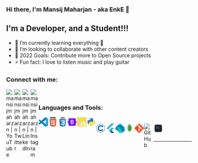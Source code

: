 ### Hi there, I'm Mansij Maharjan - aka EnkE 👋 


## I'm a Developer, and a Student!!!

- 🌱 I’m currently learning everything 🤣
- 👯 I’m looking to collaborate with other content creators
- 🥅 2022 Goals: Contribute more to Open Source projects
- ⚡ Fun fact: I love to listen music and play guitar


### Connect with me:

[<img align="left" alt="mansijmaharzn | YouTube" width="22px" src="https://github.com/gauravghongde/social-icons/blob/master/PNG/Color/Youtube.png" />][youtube]
[<img align="left" alt="mansijmaharzn | Twitter" width="22px" src="https://github.com/gauravghongde/social-icons/blob/master/PNG/Color/Twitter.png?raw=true" />][twitter]
[<img align="left" alt="mansijmaharzn | LinkedIn" width="22px" src="https://github.com/gauravghongde/social-icons/blob/master/PNG/Color/LinkedIN.png?raw=true" />][linkedin]
[<img align="left" alt="mansijmaharzn | Instagram" width="22px" src="https://github.com/gauravghongde/social-icons/blob/master/PNG/Color/Instagram.png?raw=true" />][instagram]

<br />


### Languages and Tools:

<img align="left" alt="Visual Studio Code" width="26px" src="https://raw.githubusercontent.com/github/explore/80688e429a7d4ef2fca1e82350fe8e3517d3494d/topics/visual-studio-code/visual-studio-code.png" />
<img align="left" alt="HTML5" width="26px" src="https://raw.githubusercontent.com/github/explore/80688e429a7d4ef2fca1e82350fe8e3517d3494d/topics/html/html.png" />
<img align="left" alt="CSS3" width="26px" src="https://raw.githubusercontent.com/github/explore/80688e429a7d4ef2fca1e82350fe8e3517d3494d/topics/css/css.png" />
<img align="left" alt="BootStrap" width="26px" src="https://raw.githubusercontent.com/devicons/devicon/1119b9f84c0290e0f0b38982099a2bd027a48bf1/icons/bootstrap/bootstrap-original.svg" />
<img align="left" alt="JavaScript" width="26px" src="https://raw.githubusercontent.com/devicons/devicon/1119b9f84c0290e0f0b38982099a2bd027a48bf1/icons/javascript/javascript-plain.svg" />
<img align="left" alt="Python" width="26px" src="https://raw.githubusercontent.com/devicons/devicon/1119b9f84c0290e0f0b38982099a2bd027a48bf1/icons/python/python-original.svg" />
<br />
<img align="left" alt="C" width="26px" src="https://raw.githubusercontent.com/devicons/devicon/1119b9f84c0290e0f0b38982099a2bd027a48bf1/icons/c/c-line.svg" />
<img align="left" alt="Flutter" width="26px" src="https://raw.githubusercontent.com/devicons/devicon/1119b9f84c0290e0f0b38982099a2bd027a48bf1/icons/flutter/flutter-original.svg" />
<img align="left" alt="Dart" width="26px" src="https://raw.githubusercontent.com/devicons/devicon/1119b9f84c0290e0f0b38982099a2bd027a48bf1/icons/dart/dart-original.svg" />
<img align="left" alt="MongoDB" width="26px" src="https://raw.githubusercontent.com/devicons/devicon/1119b9f84c0290e0f0b38982099a2bd027a48bf1/icons/mongodb/mongodb-original.svg" />
<img align="left" alt="Git" width="26px" src="https://raw.githubusercontent.com/devicons/devicon/1119b9f84c0290e0f0b38982099a2bd027a48bf1/icons/git/git-original.svg" />
<img align="left" alt="GitHub" width="26px" src="https://github.com/gauravghongde/social-icons/blob/master/PNG/Color/Github.png?raw=true" />
<img align="left" alt="Terminal" width="26px" src="https://github.com/dhanishgajjar/terminal-icons/raw/master/png/citylights.png" />

<br />
<br />

---
[twitter]: https://twitter.com/mansij_maharzn
[youtube]: https://www.youtube.com/channel/UCopdm5ifwf_PIErlwu5aL4g
[instagram]: https://instagram.com/mansij.maharzn
[linkedin]: https://www.linkedin.com/in/mansij-maharzn-90a963238
